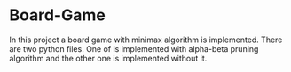 # Board-Game

In this project a board game with minimax algorithm is implemented.
There are two python files. One of is implemented with alpha-beta pruning algorithm and the other one is implemented without it.

